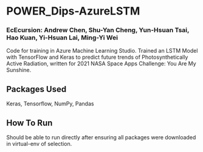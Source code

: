 # POWER_Dips-AzureLSTM
### EcEcursion: Andrew Chen, Shu-Yan Cheng, Yun-Hsuan Tsai, Hao Kuan, Yi-Hsuan Lai, Ming-Yi Wei
Code for training in Azure Machine Learning Studio.
Trained an LSTM Model with TensorFlow and Keras to predict future trends of Photosynthetically Active Radiation, written for 2021 NASA Space Apps Challenge: You Are My Sunshine.
## Packages Used
Keras, Tensorflow, NumPy, Pandas
## How To Run
Should be able to run directly after ensuring all packages were downloaded in virtual-env of selection. 
